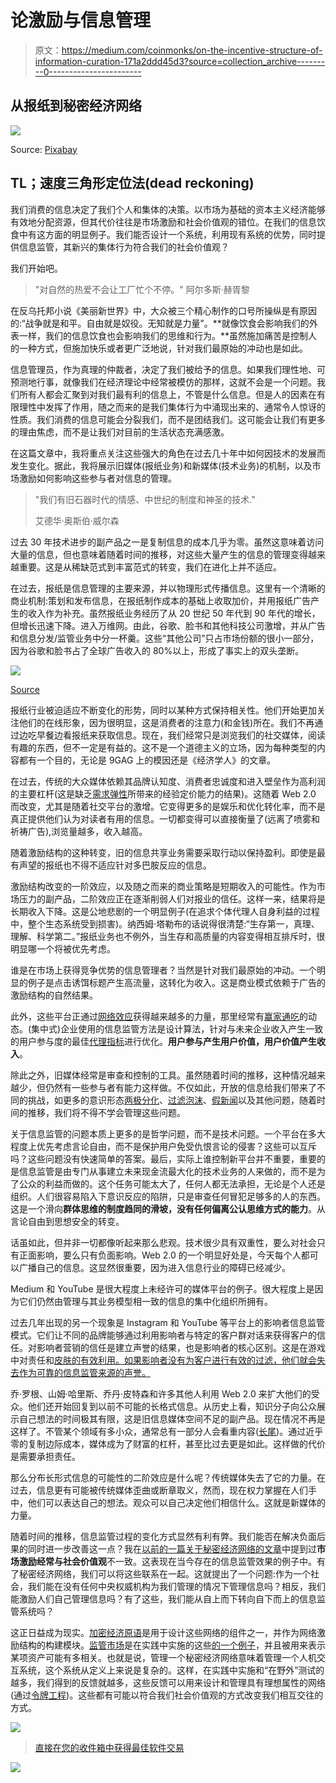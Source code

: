 # 论激励与信息管理

> 原文：<https://medium.com/coinmonks/on-the-incentive-structure-of-information-curation-171a2ddd45d3?source=collection_archive---------0----------------------->

## 从报纸到秘密经济网络

![](img/cc8aab42f21f2f069ff232b129e52275.png)

Source: [Pixabay](https://pixabay.com/)

## TL；速度三角形定位法(dead reckoning)

我们消费的信息决定了我们个人和集体的决策。以市场为基础的资本主义经济能够有效地分配资源，但其代价往往是市场激励和社会价值观的错位。在我们的信息饮食中有这方面的明显例子。我们能否设计一个系统，利用现有系统的优势，同时提供信息监管，其新兴的集体行为符合我们的社会价值观？

我们开始吧。

> "对自然的热爱不会让工厂忙个不停。"
> 阿尔多斯·赫胥黎

在反乌托邦小说《美丽新世界》中，大众被三个精心制作的口号所操纵是有原因的:“战争就是和平。自由就是奴役。无知就是力量”。**就像饮食会影响我们的外表一样，我们的信息饮食也会影响我们的思维和行为。**虽然施加痛苦是控制人的一种方式，但施加快乐或者更广泛地说，针对我们最原始的冲动也是如此。

信息管理员，作为真理的仲裁者，决定了我们被给予的信息。如果我们理性地、可预测地行事，就像我们在经济理论中经常被模仿的那样，这就不会是一个问题。我们所有人都会汇聚到对我们最有利的信息上，不管是什么信息。但是人的因素在有限理性中发挥了作用，随之而来的是我们集体行为中涌现出来的、通常令人惊讶的性质。我们消费的信息可能会分裂我们，而不是团结我们。这可能会让我们有更多的理由焦虑，而不是让我们对目前的生活状态充满感激。

在这篇文章中，我将重点关注这些强大的角色在过去几十年中如何因技术的发展而发生变化。据此，我将展示旧媒体(报纸业务)和新媒体(技术业务)的机制，以及市场激励如何影响这些参与者对信息的管理。

> "我们有旧石器时代的情感、中世纪的制度和神圣的技术."
> 
> 艾德华·奥斯伯·威尔森

过去 30 年技术进步的副产品之一是复制信息的成本几乎为零。虽然这意味着访问大量的信息，但也意味着随着时间的推移，对这些大量产生的信息的管理变得越来越重要。这是从稀缺范式到丰富范式的转变，我们在进化上并不适应。

在过去，报纸是信息管理的主要来源，并以物理形式传播信息。这里有一个清晰的商业机制:策划和发布信息，在报纸制作成本的基础上收取加价，并用报纸广告产生的收入作为补充。虽然报纸业务经历了从 20 世纪 50 年代到 90 年代的增长，但增长迅速下降。进入万维网。由此，谷歌、脸书和其他科技公司激增，并从广告和信息分发/监管业务中分一杯羹。这些“其他公司”只占市场份额的很小一部分，因为谷歌和脸书占了全球广告收入的 80%以上，形成了事实上的双头垄断。

![](img/5955d2f89124c79ba7e6f6c0674b97fc.png)

[Source](https://www.bloomberg.com/opinion/articles/2019-02-12/google-keeps-eating-the-newspaper-industry)

报纸行业被迫适应不断变化的形势，同时以某种方式保持相关性。他们开始更加关注他们的在线形象，因为很明显，这是消费者的注意力(和金钱)所在。我们不再通过边吃早餐边看报纸来获取信息。现在，我们经常只是浏览我们的社交媒体，阅读有趣的东西，但不一定是有益的。这不是一个道德主义的立场，因为每种类型的内容都有一个目的，无论是 9GAG 上的模因还是《经济学人》的文章。

在过去，传统的大众媒体依赖其品牌认知度、消费者忠诚度和进入壁垒作为高利润的主要杠杆(这是缺乏[需求弹性](https://en.wikipedia.org/wiki/Price_elasticity_of_demand)所带来的经验定价能力的结果)。这随着 Web 2.0 而改变，尤其是随着社交平台的激增。它变得更多的是娱乐和优化转化率，而不是真正提供他们认为对读者有用的信息。一切都变得可以直接衡量了(远离了喷雾和祈祷广告),浏览量越多，收入越高。

随着激励结构的这种转变，旧的信息共享业务需要采取行动以保持盈利。即使是最有声望的报纸也不得不适应针对多巴胺反应的信息。

激励结构改变的一阶效应，以及随之而来的商业策略是短期收入的可能性。作为市场压力的副产品，二阶效应正在逐渐削弱人们对报业的信任。这样一来，结果将是长期收入下降。这是公地悲剧的一个明显例子(在追求个体代理人自身利益的过程中，整个生态系统受到损害)。纳西姆·塔勒布的话说得很清楚:“生存第一，真理、理解、科学第二。”报纸业务也不例外，当生存和高质量的内容变得相互排斥时，很明显哪一个将被优先考虑。

谁是在市场上获得竞争优势的信息管理者？当然是针对我们最原始的冲动。一个明显的例子是点击诱饵标题产生高流量，这转化为收入。这是商业模式依赖于广告的激励结构的自然结果。

此外，这些平台正通过[网络效应](https://en.wikipedia.org/wiki/Network_effect)获得越来越多的力量，那里经常有[赢家通吃](https://en.wikipedia.org/wiki/Winner-take-all_market)的动态。(集中式)企业使用的信息监管方法是设计算法，针对与未来企业收入产生一致的用户参与度的最佳[代理指标](https://en.wikipedia.org/wiki/Proxy_(statistics))进行优化。**用户参与产生用户价值，用户价值产生收入**。

除此之外，旧媒体经常是审查和控制的工具。虽然随着时间的推移，这种情况越来越少，但仍然有一些参与者有能力这样做。不仅如此，开放的信息给我们带来了不同的挑战，如更多的意识形态[两极分化](https://www.businessinsider.com/us-politics-polarization-data-2016-2016-6?international=true&r=US&IR=T)、[过滤泡沫](https://en.wikipedia.org/wiki/Filter_bubble)、[假新闻](https://en.wikipedia.org/wiki/Fake_news)以及其他问题，随着时间的推移，我们将不得不学会管理这些问题。

关于信息监管的问题本质上更多的是哲学问题，而不是技术问题。一个平台在多大程度上优先考虑言论自由，而不是保护用户免受仇恨言论的侵害？这些可以互斥吗？这些问题没有快速简单的答案。最后，实际上谁控制新平台并不重要，重要的是信息监管是由专门从事建立未来现金流最大化的技术业务的人来做的，而不是为了公众的利益而做的。这个任务可能太大了，任何人都无法承担，无论是个人还是组织。人们很容易陷入下意识反应的陷阱，只是审查任何冒犯足够多的人的东西。这是一个滑向**群体思维的制度趋同的滑坡，没有任何偏离公认思维方式的能力**。从言论自由到思想安全的转变。

话虽如此，但并非一切都像听起来那么悲观。技术很少具有双重性，要么对社会只有正面影响，要么只有负面影响。Web 2.0 的一个明显好处是，今天每个人都可以广播自己的信息。这显然很重要，因为进入信息行业的障碍已经减少。

Medium 和 YouTube 是很大程度上未经许可的媒体平台的例子。很大程度上是因为它们仍然由管理与其业务模型相一致的信息的集中化组织所拥有。

过去几年出现的另一个现象是 Instagram 和 YouTube 等平台上的影响者信息监管模式。它们让不同的品牌能够通过利用影响者与特定的客户群对话来获得客户的信任。对影响者营销的信任是建立声誉的结果，也是影响者的核心区别。这是在游戏中对责任和[皮肤的有效利用。如果影响者没有为客户进行有效的过滤，他们就会失去作为可靠的信息监管来源的声誉。](https://en.wikipedia.org/wiki/Skin_in_the_game_(phrase))

乔·罗根、山姆·哈里斯、乔丹·皮特森和许多其他人利用 Web 2.0 来扩大他们的受众。他们还开始回复到以前不可能的长格式信息。从历史上看，知识分子向公众展示自己想法的时间极其有限，这是旧信息媒体空间不足的副产品。现在情况不再是这样了。不管某个领域有多小众，通常总有一部分人会看重内容([长尾](https://en.wikipedia.org/wiki/Long_tail))。通过近乎零的复制边际成本，媒体成为了财富的杠杆，甚至比过去更是如此。这样做的代价是需要承担责任。

那么分布长形式信息的可能性的二阶效应是什么呢？传统媒体失去了它的力量。在过去，信息更有可能被传统媒体歪曲或断章取义，然而，现在权力掌握在人们手中，他们可以表达自己的想法。观众可以自己决定他们相信什么。这就是新媒体的力量。

随着时间的推移，信息监管过程的变化方式显然有利有弊。我们能否在解决负面后果的同时进一步改善这一点？我在[以前的一篇关于秘密经济网络的文章](/hackernoon/crypto-economic-networks-as-technological-enablers-of-scalable-tribe-like-collaboration-6ab197d60337)中提到过**市场激励经常与社会价值观**不一致。这表现在当今存在的信息监管效果的例子中。有了秘密经济网络，我们可以将这些联系在一起。这就提出了一个问题:作为一个社会，我们能在没有任何中央权威机构为我们管理的情况下管理信息吗？相反，我们能激励人们自己管理信息吗？有了这些，我们能从自上而下转向自下而上的信息监管系统吗？

这正日益成为现实。[加密经济原语](https://blog.coinbase.com/the-emergence-of-cryptoeconomic-primitives-14ef3300cc10)是用于设计这些网络的组件之一，并作为网络激励结构的构建模块。[监管市场](/@simondlr/introducing-curation-markets-trade-popularity-of-memes-information-with-code-70bf6fed9881)是在实践中实施的这些[的一个例子](https://blog.oceanprotocol.com/curated-proofs-markets-a-walk-through-of-oceans-core-token-mechanics-3d50851a8005)，并且被用来表示某项资产可能有多相关。也就是说，管理一个秘密经济网络意味着管理一个人机交互系统，这个系统从定义上来说是复杂的。这样，在实践中实施和“在野外”测试的越多，我们得到的反馈就越多，这些反馈可以用来设计和管理具有理想属性的网络(通过[令牌工程](http://tokenengineering.net/))。这些都有可能以符合我们社会价值观的方式改变我们相互交往的方式。

[![](img/e7b1dbc6a532a697c6844fdf0f0bbd30.png)](https://medium.com/coinmonks)

> [直接在您的收件箱中获得最佳软件交易](https://coincodecap.com/?utm_source=coinmonks)

[![](img/7c0b3dfdcbfea594cc0ae7d4f9bf6fcb.png)](https://coincodecap.com/?utm_source=coinmonks)